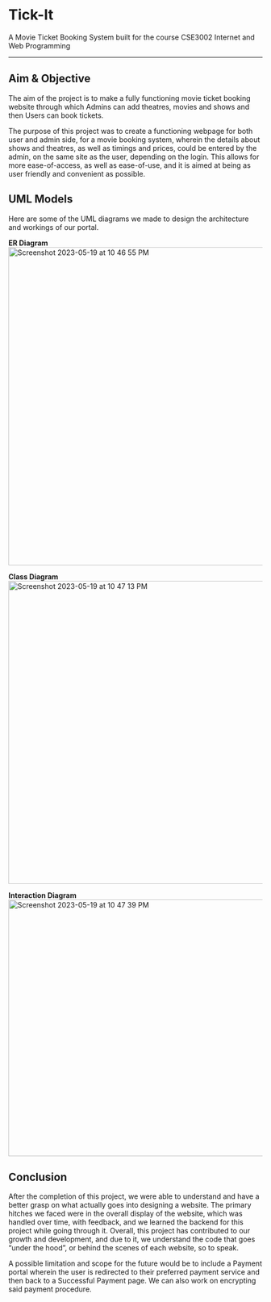 # Tick-It
A Movie Ticket Booking System built for the course CSE3002 Internet and Web Programming

------
## Aim & Objective
The aim of the project is to make a fully functioning movie ticket booking website through which Admins can add theatres, movies and shows and then Users can book tickets. 

The purpose of this project was to create a functioning webpage for both user and admin side, for a movie booking system, wherein the details about shows and theatres, as well as timings and prices, could be entered by the admin, on the same site as the user, depending on the login. This allows for more ease-of-access, as well as ease-of-use, and it is aimed at being as user friendly and convenient as possible. 

## UML Models
Here are some of the UML diagrams we made to design the architecture and workings of our portal.

**ER Diagram**
<img width="631" alt="Screenshot 2023-05-19 at 10 46 55 PM" src="https://github.com/tjdhir119/Tick-It/assets/82453500/09a637a4-3e5f-4c2c-8762-20bbc37806e0">

**Class Diagram**
<img width="601" alt="Screenshot 2023-05-19 at 10 47 13 PM" src="https://github.com/tjdhir119/Tick-It/assets/82453500/cee76f6c-c4b0-4a7e-b13c-1629589b479a">

**Interaction Diagram**  
<img width="509" alt="Screenshot 2023-05-19 at 10 47 39 PM" src="https://github.com/tjdhir119/Tick-It/assets/82453500/66e87ac1-3496-4d8c-a73d-590add13f225">

## Conclusion
After the completion of this project, we were able to understand and have a better grasp on what actually goes into designing a website. The primary hitches we faced were in the overall display of the website, which was handled over time, with feedback, and we learned the backend for this project while going through it. Overall, this project has contributed to our growth and development, and due to it, we understand the code that goes “under the hood”, or behind the scenes of each website, so to speak. 

A possible limitation and scope for the future would be to include a Payment portal wherein the user is redirected to their preferred payment service and then back to a Successful Payment page. We can also work on encrypting said payment procedure. 
